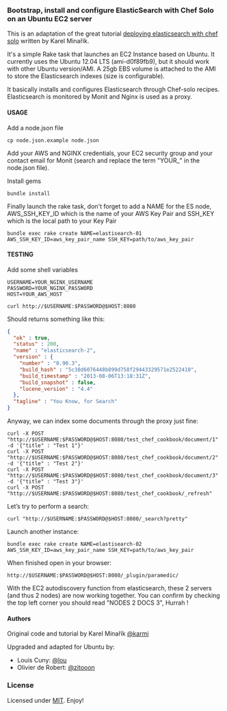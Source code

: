 ### Bootstrap, install and configure ElasticSearch with Chef Solo on an Ubuntu EC2 server

This is an adaptation of the great tutorial [deploying elasticsearch with chef solo](http://www.elasticsearch.org/tutorials/deploying-elasticsearch-with-chef-solo/) written by Karel Minařík.

It's a simple Rake task that launches an EC2 Instance based on Ubuntu.
It currently uses the Ubuntu 12.04 LTS (ami-d0f89fb9), but it should work with other Ubuntu version/AMI.
A 25gb EBS volume is attached to the AMI to store the Elasticsearch indexes (size is configurable).

It basically installs and configures Elasticsearch through Chef-solo recipes.
Elasticsearch is monitored by Monit and Nginx is used as a proxy.

#### USAGE

Add a node.json file
```shell
cp node.json.example node.json
```

Add your AWS and NGINX credentials, your EC2 security group and your contact email for Monit (search and replace the term "YOUR_" in the node.json file).

Install gems
```shell
bundle install
```

Finally launch the rake task, don't forget to add a NAME for the ES node, AWS_SSH_KEY_ID which is the name of your AWS Key Pair and SSH_KEY which is the local path to your Key Pair
```shell
bundle exec rake create NAME=elastisearch-01 AWS_SSH_KEY_ID=aws_key_pair_name SSH_KEY=path/to/aws_key_pair
```

#### TESTING

Add some shell variables
```shell
USERNAME=YOUR_NGINX_USERNAME
PASSWORD=YOUR_NGINX_PASSWORD
HOST=YOUR_AWS_HOST
```

```shell
curl http://$USERNAME:$PASSWORD@$HOST:8080
```
Should returns something like this:
```json
{
  "ok" : true,
  "status" : 200,
  "name" : "elasticsearch-2",
  "version" : {
    "number" : "0.90.3",
    "build_hash" : "5c38d6076448b899d758f29443329571e2522410",
    "build_timestamp" : "2013-08-06T13:18:31Z",
    "build_snapshot" : false,
    "lucene_version" : "4.4"
  },
  "tagline" : "You Know, for Search"
}
```

Anyway, we can index some documents through the proxy just fine:
```shell
curl -X POST "http://$USERNAME:$PASSWORD@$HOST:8080/test_chef_cookbook/document/1" -d '{"title" : "Test 1"}'
curl -X POST "http://$USERNAME:$PASSWORD@$HOST:8080/test_chef_cookbook/document/2" -d '{"title" : "Test 2"}'
curl -X POST "http://$USERNAME:$PASSWORD@$HOST:8080/test_chef_cookbook/document/3" -d '{"title" : "Test 3"}'
curl -X POST "http://$USERNAME:$PASSWORD@$HOST:8080/test_chef_cookbook/_refresh"
```

Let’s try to perform a search:
```shell
curl "http://$USERNAME:$PASSWORD@$HOST:8080/_search?pretty"
```

Launch another instance:
```shell
bundle exec rake create NAME=elastisearch-02 AWS_SSH_KEY_ID=aws_key_pair_name SSH_KEY=path/to/aws_key_pair
```

When finished open in your browser:
```
http://$USERNAME:$PASSWORD@$HOST:8080/_plugin/paramedic/
```
With the EC2 autodiscovery function from elasticsearch, these 2 servers (and thus 2 nodes) are now working together.
You can confirm by checking the top left corner you should read "NODES 2 DOCS 3", Hurrah !

#### Authors

Original code and tutorial by Karel Minařík [@karmi](https://github.com/karmi)

Upgraded and adapted for Ubuntu by:
* Louis Cuny: [@lou](https://github.com/lou)
* Olivier de Robert: [@zitooon](https://github.com/zitooon)

### License

Licensed under [MIT](http://opensource.org/licenses/mit-license.php). Enjoy!
